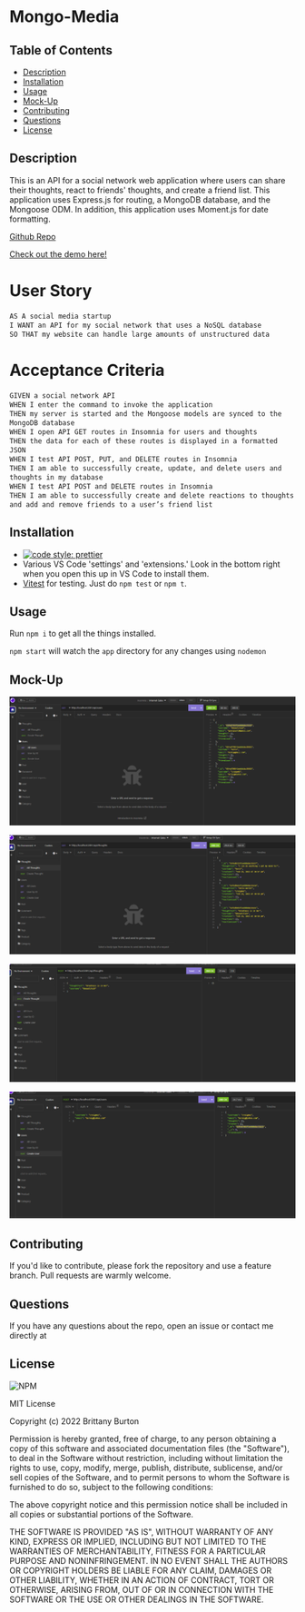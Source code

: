 # Mongo-Media

## Table of Contents

- [Description](#description)
- [Installation](#installation)
- [Usage](#usage)
- [Mock-Up](#mock-up)
- [Contributing](#contributing)
- [Questions](#questions)
- [License](#license)

## Description

This is an API for a social network web application where users can share their thoughts, react to friends' thoughts, and create a friend list. This application uses Express.js for routing, a MongoDB database, and the Mongoose ODM. In addition, this application uses Moment.js for date formatting.

[Github Repo](https://github.com/brittanyb89/mongo-media)

[Check out the demo here!](https://watch.screencastify.com/v/25qgkZmxzeL80PP07jBn)

# User Story

```
AS A social media startup
I WANT an API for my social network that uses a NoSQL database
SO THAT my website can handle large amounts of unstructured data
```

# Acceptance Criteria

```
GIVEN a social network API
WHEN I enter the command to invoke the application
THEN my server is started and the Mongoose models are synced to the MongoDB database
WHEN I open API GET routes in Insomnia for users and thoughts
THEN the data for each of these routes is displayed in a formatted JSON
WHEN I test API POST, PUT, and DELETE routes in Insomnia
THEN I am able to successfully create, update, and delete users and thoughts in my database
WHEN I test API POST and DELETE routes in Insomnia
THEN I am able to successfully create and delete reactions to thoughts and add and remove friends to a user’s friend list
```

## Installation

- [![code style: prettier](https://img.shields.io/badge/code_style-prettier-ff69b4.svg?style=flat-square)](https://github.com/prettier/prettier)
- Various VS Code 'settings' and 'extensions.' Look in the bottom right when you open this up in VS Code to install them.
- [Vitest](https://vitest.dev/) for testing. Just do `npm test` or `npm t`.

## Usage

Run `npm i` to get all the things installed.

`npm start` will watch the `app` directory for any changes using `nodemon`

## Mock-Up

![GET all users](images/GET%20all%20users.png)

![GET all thoughts](images/GET%20all%20thoughts.png)

![POST thought](images/POST%20create%20thought.png)

![POST user](images/POST%20create%20user.png)

## Contributing

If you'd like to contribute, please fork the repository and use a feature branch. Pull requests are warmly welcome.

## Questions

If you have any questions about the repo, open an issue or contact me directly at

## License

![NPM](https://img.shields.io/npm/l/inquirer?style=plastic)

MIT License

Copyright (c) 2022 Brittany Burton

Permission is hereby granted, free of charge, to any person obtaining a copy of this software and associated documentation files (the "Software"), to deal in the Software without restriction, including without limitation the rights to use, copy, modify, merge, publish, distribute, sublicense, and/or sell copies of the Software, and to permit persons to whom the Software is furnished to do so, subject to the following conditions:

The above copyright notice and this permission notice shall be included in all copies or substantial portions of the Software.

THE SOFTWARE IS PROVIDED "AS IS", WITHOUT WARRANTY OF ANY KIND, EXPRESS OR IMPLIED, INCLUDING BUT NOT LIMITED TO THE WARRANTIES OF MERCHANTABILITY, FITNESS FOR A PARTICULAR PURPOSE AND NONINFRINGEMENT. IN NO EVENT SHALL THE AUTHORS OR COPYRIGHT HOLDERS BE LIABLE FOR ANY CLAIM, DAMAGES OR OTHER LIABILITY, WHETHER IN AN ACTION OF CONTRACT, TORT OR OTHERWISE, ARISING FROM, OUT OF OR IN CONNECTION WITH THE SOFTWARE OR THE USE OR OTHER DEALINGS IN THE SOFTWARE.

```

```
